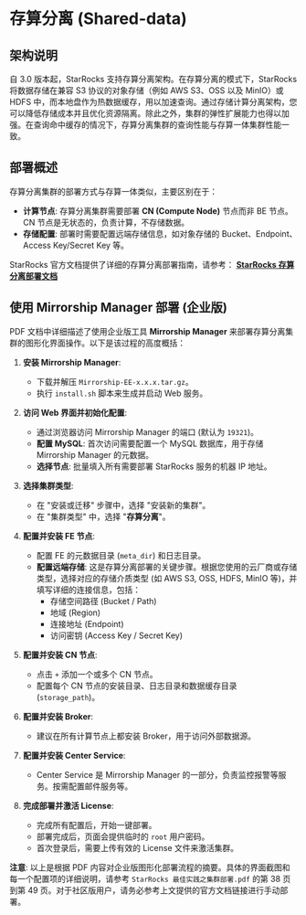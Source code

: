# 存算分离 (Shared-data)

## 架构说明

自 3.0 版本起，StarRocks 支持存算分离架构。在存算分离的模式下，StarRocks 将数据存储在兼容 S3 协议的对象存储（例如 AWS S3、OSS 以及 MinIO）或 HDFS 中，而本地盘作为热数据缓存，用以加速查询。通过存储计算分离架构，您可以降低存储成本并且优化资源隔离。除此之外，集群的弹性扩展能力也得以加强。在查询命中缓存的情况下，存算分离集群的查询性能与存算一体集群性能一致。


## 部署概述

存算分离集群的部署方式与存算一体类似，主要区别在于：

*   **计算节点**: 存算分离集群需要部署 **CN (Compute Node)** 节点而非 BE 节点。CN 节点是无状态的，负责计算，不存储数据。
*   **存储配置**: 部署时需要配置远端存储信息，如对象存储的 Bucket、Endpoint、Access Key/Secret Key 等。

StarRocks 官方文档提供了详细的存算分离部署指南，请参考：
[**StarRocks 存算分离部署文档**](https://docs.starrocks.io/zh/docs/deployment/shared_data_deployment/)

## 使用 Mirrorship Manager 部署 (企业版)

PDF 文档中详细描述了使用企业版工具 **Mirrorship Manager** 来部署存算分离集群的图形化界面操作。以下是该过程的高度概括：

1.  **安装 Mirrorship Manager**:
    *   下载并解压 `Mirrorship-EE-x.x.x.tar.gz`。
    *   执行 `install.sh` 脚本来生成并启动 Web 服务。

2.  **访问 Web 界面并初始化配置**:
    *   通过浏览器访问 Mirrorship Manager 的端口 (默认为 `19321`)。
    *   **配置 MySQL**: 首次访问需要配置一个 MySQL 数据库，用于存储 Mirrorship Manager 的元数据。
    *   **选择节点**: 批量填入所有需要部署 StarRocks 服务的机器 IP 地址。

3.  **选择集群类型**:
    *   在 "安装或迁移" 步骤中，选择 "安装新的集群"。
    *   在 "集群类型" 中，选择 "**存算分离**"。

4.  **配置并安装 FE 节点**:
    *   配置 FE 的元数据目录 (`meta_dir`) 和日志目录。
    *   **配置远端存储**: 这是存算分离部署的关键步骤。根据您使用的云厂商或存储类型，选择对应的存储介质类型 (如 AWS S3, OSS, HDFS, MinIO 等)，并填写详细的连接信息，包括：
        *   存储空间路径 (Bucket / Path)
        *   地域 (Region)
        *   连接地址 (Endpoint)
        *   访问密钥 (Access Key / Secret Key)

5.  **配置并安装 CN 节点**:
    *   点击 `+` 添加一个或多个 CN 节点。
    *   配置每个 CN 节点的安装目录、日志目录和数据缓存目录 (`storage_path`)。

6.  **配置并安装 Broker**:
    *   建议在所有计算节点上都安装 Broker，用于访问外部数据源。

7.  **配置并安装 Center Service**:
    *   Center Service 是 Mirrorship Manager 的一部分，负责监控报警等服务。按需配置邮件服务等。

8.  **完成部署并激活 License**:
    *   完成所有配置后，开始一键部署。
    *   部署完成后，页面会提供临时的 `root` 用户密码。
    *   首次登录后，需要上传有效的 License 文件来激活集群。

**注意**: 以上是根据 PDF 内容对企业版图形化部署流程的摘要。具体的界面截图和每一个配置项的详细说明，请参考 `StarRocks 最佳实践之集群部署.pdf` 的第 38 页到第 49 页。对于社区版用户，请务必参考上文提供的官方文档链接进行手动部署。